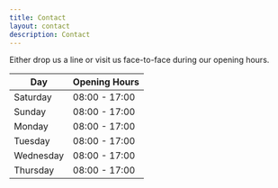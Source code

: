 ```yaml
---
title: Contact
layout: contact
description: Contact
---
```


Either drop us a line or visit us face-to-face during our opening hours.

| Day       | Opening Hours  |
| --------- | -------------- |
| Saturday  | 08:00 - 17:00  |
| Sunday    | 08:00 - 17:00  |
| Monday    | 08:00 - 17:00  |
| Tuesday   | 08:00 - 17:00  |
| Wednesday | 08:00 - 17:00  |
| Thursday  | 08:00 - 17:00  |
